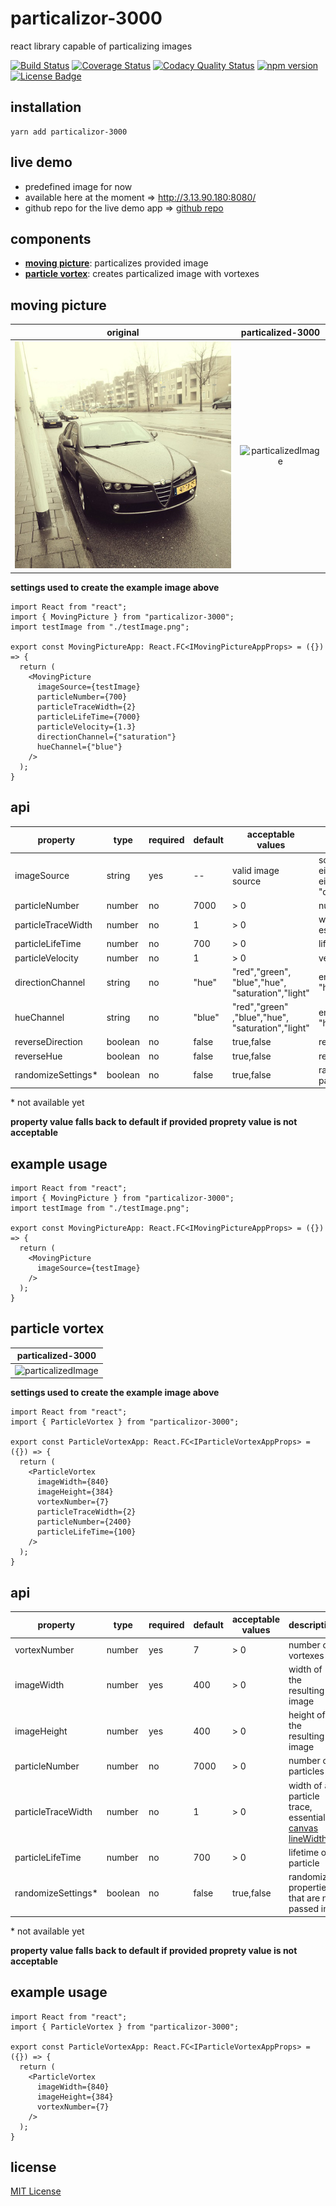 # particalizor-3000

react library capable of particalizing images

[![Build Status][build badge]][BUILD_URL]
[![Coverage Status][coverage badge]][COVERAGE_URL]
[![Codacy Quality Status][quality badge]][QUALITY_URL]
[![npm version][npm version badge]][NPM_VERSION_URL]
[![License Badge][license badge]][LICENSE_URL]

## installation
```
yarn add particalizor-3000
```
## live demo
* predefined image for now
* available here at the moment => http://3.13.90.180:8080/
* github repo for the live demo app => [github repo](https://github.com/ArtemAlagizov/particalizor-showcase)

## components
*  [**moving picture**](https://github.com/ArtemAlagizov/particalizor-3000#moving-picture): particalizes provided image
*  [**particle vortex**](https://github.com/ArtemAlagizov/particalizor-3000#particle-vortex): creates particalized image with vortexes


## moving picture

|  original                      | particalized-3000                      | 
| ------------------------------ |:--------------------------------------:|
|![testImage](/src/assets/testImage.png)|![particalizedImage](https://raw.githubusercontent.com/ArtemAlagizov/images-for-repos/master/particalizor-image-particalized.gif)|

**settings used to create the example image above**
```tsx
import React from "react";
import { MovingPicture } from "particalizor-3000";
import testImage from "./testImage.png";

export const MovingPictureApp: React.FC<IMovingPictureAppProps> = ({}) => {
  return (
    <MovingPicture
      imageSource={testImage}
      particleNumber={700}
      particleTraceWidth={2}
      particleLifeTime={7000}
      particleVelocity={1.3}
      directionChannel={"saturation"}
      hueChannel={"blue"}
    />
  );
}
```

## api

| property          |type|required|default|acceptable values|description  |
| ----------------- |------|---|---------|--------|--------------------------------------------------------------------------|
| imageSource       |string|yes| --      | valid image source|  source of the image,<br>either imported image (.png, .jpg),<br>either base64 representation (i.e.  "data:image/jpeg;base64,/9j/4A..") |
| particleNumber    |number|no | 7000    |  > 0 | number of particles                                    |
| particleTraceWidth|number|no | 1       |  > 0|width of a particle trace, essentially [canvas lineWidth](https://developer.mozilla.org/en-US/docs/Web/API/CanvasRenderingContext2D/lineWidth)                    |
| particleLifeTime  |number|no | 700     | > 0| lifetime of a particle                                   |
| particleVelocity  |number|no | 1       | > 0| velocity of particles                                    |
| directionChannel  |string|no | "hue"   | "red","green",<br>"blue","hue",<br>"saturation","light" | enum of {"red","green","blue",<br>"hue","saturation","light"}|
| hueChannel        |string|no | "blue"  | "red","green"<br>,"blue","hue",<br>"saturation","light" | enum of {"red","green","blue",<br>"hue","saturation","light"}|
| reverseDirection  |boolean|no| false   | true,false | reverse direction                                |
| reverseHue        |boolean|no| false   | true,false | reverse hue                                      |
| randomizeSettings*|boolean|no| false   | true,false | randomize properties that are not passed in      |

\* not available yet

**property value falls back to default if provided proprety value is not acceptable**  
  
## example usage
```tsx
import React from "react";
import { MovingPicture } from "particalizor-3000";
import testImage from "./testImage.png";

export const MovingPictureApp: React.FC<IMovingPictureAppProps> = ({}) => {
  return (
    <MovingPicture
      imageSource={testImage}
    />
  );
}
```

## particle vortex

|  particalized-3000             | 
|:------------------------------:|
|![particalizedImage](https://raw.githubusercontent.com/ArtemAlagizov/images-for-repos/master/particalizor-vortex.gif)|

**settings used to create the example image above**
```tsx
import React from "react";
import { ParticleVortex } from "particalizor-3000";

export const ParticleVortexApp: React.FC<IParticleVortexAppProps> = ({}) => {
  return (
    <ParticleVortex
      imageWidth={840}
      imageHeight={384}
      vortexNumber={7}
      particleTraceWidth={2}
      particleNumber={2400}
      particleLifeTime={100}
    />
  );
}
```

## api

| property          |type|required|default|acceptable values|description                                                                            |
| ----------------- |------|---|---------|--------|------------------------------------------------------|
| vortexNumber      |number|yes| 7       |  > 0 | number of vortexes                                     |
| imageWidth        |number|yes| 400     |  > 0 | width of the resulting image                           |
| imageHeight       |number|yes| 400     |  > 0 | height of the resulting image                          |
| particleNumber    |number|no | 7000    |  > 0 | number of particles                                    |
| particleTraceWidth|number|no | 1       |  > 0|width of a particle trace, essentially [canvas lineWidth](https://developer.mozilla.org/en-US/docs/Web/API/CanvasRenderingContext2D/lineWidth)                    |
| particleLifeTime  |number|no | 700     | > 0| lifetime of a particle                                   |
| randomizeSettings*|boolean|no| false   | true,false | randomize properties that are not passed in      |

\* not available yet

**property value falls back to default if provided proprety value is not acceptable**  
  
## example usage
```tsx
import React from "react";
import { ParticleVortex } from "particalizor-3000";

export const ParticleVortexApp: React.FC<IParticleVortexAppProps> = ({}) => {
  return (
    <ParticleVortex
      imageWidth={840}
      imageHeight={384}
      vortexNumber={7}
    />
  );
}
```

## license

[MIT License](LICENSE_URL)

[LICENSE_URL]: https://github.com/ArtemAlagizov/particalizor-5000/blob/master/LICENSE
[license badge]: https://img.shields.io/badge/license-MIT-blue.svg?style=flat-square&color=blue
[BUILD_URL]: https://travis-ci.org/ArtemAlagizov/particalizor-3000
[build badge]: https://img.shields.io/travis/ArtemAlagizov/particalizor-3000/master?style=flat-square
[COVERAGE_URL]: https://coveralls.io/github/ArtemAlagizov/particalizor-3000?branch=master
[coverage badge]: https://img.shields.io/coveralls/github/ArtemAlagizov/particalizor-3000.svg?style=flat-square&color=brightgreen
[QUALITY_URL]: https://www.codacy.com/manual/ArtemAlagizov/particalizor-3000
[quality badge]: https://img.shields.io/codacy/grade/383b4cf594f24390b55d3429019a7940?style=flat-square
[NPM_VERSION_URL]: https://www.npmjs.com/package/particalizor-3000
[npm version badge]: https://img.shields.io/npm/v/particalizor-3000?style=flat-square&color=blue
